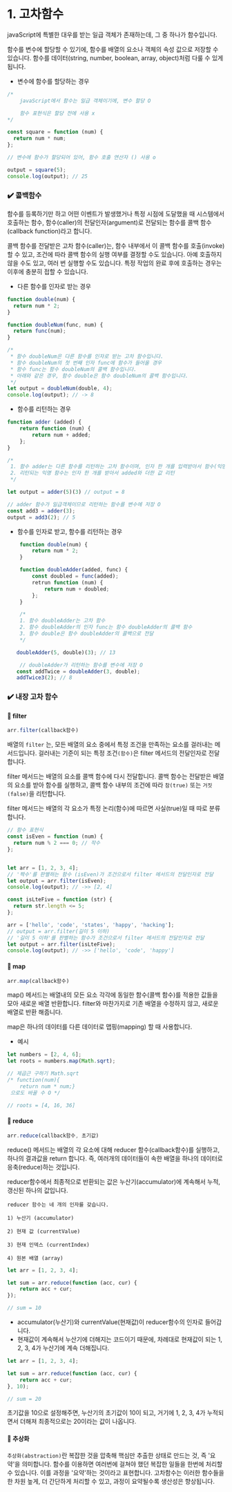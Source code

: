 # 1. 고차함수

javaScript에 특별한 대우를 받는 일급 객체가 존재하는데, 그 중 하나가 함수입니다.

함수를 변수에 할당할 수 있기에, 함수를 배열의 요소나 객체의 속성 값으로 저장할 수 있습니다. 함수를 데이터(string, number, boolean, array, object)처럼 다룰 수 있게 됩니다.

- 변수에 함수를 할당하는 경우

```js
/* 
    javaScript에서 함수는 일급 객체이기에, 변수 할당 O

    함수 표현식은 할당 전에 사용 x
*/

const square = function (num) {
  return num * num;
};

// 변수에 함수가 할당되어 있어, 함수 호출 연산자 () 사용 o

output = square(5);
console.log(output); // 25
```

### ✔️ 콜백함수

함수를 등록하기만 하고 어떤 이벤트가 발생했거나 특정 시점에 도달했을 때 시스템에서 호출하는 함수, 함수(caller)의 전달인자(argument)로 전달되는 함수를 콜백 함수(callback function)라고 합니다.

콜백 함수를 전달받은 고차 함수(caller)는, 함수 내부에서 이 콜백 함수를 호출(invoke)할 수 있고, 조건에 따라 콜백 함수의 실행 여부를 결정할 수도 있습니다. 아예 호출하지 않을 수도 있고, 여러 번 실행할 수도 있습니다. 특정 작업의 완료 후에 호출하는 경우는 이후에 충분히 접할 수 있습니다.

- 다른 함수를 인자로 받는 경우

```js
function double(num) {
  return num * 2;
}

function doubleNum(func, num) {
  return func(num);
}

/*
 * 함수 doubleNum은 다른 함수를 인자로 받는 고차 함수입니다.
 * 함수 doubleNum의 첫 번째 인자 func에 함수가 들어올 경우
 * 함수 func는 함수 doubleNum의 콜백 함수입니다.
 * 아래와 같은 경우, 함수 double은 함수 doubleNum의 콜백 함수입니다.
 */
let output = doubleNum(double, 4);
console.log(output); // -> 8
```

- 함수를 리턴하는 경우

```js
function adder (added) {
    return function (num) {
        return num + added;
    };
}

/*
 1. 함수 adder는 다른 함수를 리턴하는 고차 함수이며, 인자 한 개를 입력받아서 함수(익명 함수)리턴
 2. 리턴되는 익명 함수는 인자 한 개를 받아서 added와 더한 값 리턴
 */

let output = adder(5)(3) // output = 8

// adder 함수가 일급객체이므로 리턴하는 함수를 변수에 저장 O
const add3 = adder(3);
output = add3(2); // 5
```

- 함수를 인자로 받고, 함수를 리턴하는 경우

```js
    function double(num) {
        return num * 2;
    }

    function doubleAdder(added, func) {
        const doubled = func(added);
        retrun function (num) {
            return num + doubled;
        };
    }

    /* 
    1. 함수 doubleAdder는 고차 함수
    2. 함수 doubleAdder의 인자 func는 함수 doubleAdder의 콜백 함수
    3. 함수 double은 함수 doubleAdder의 콜백으로 전달
    */

   doubleAdder(5, double)(3); // 13

    // doubleAdder가 리턴하는 함수를 변수에 저장 O
   const addTwice = doubleAdder(3, double);
   addTwice3(2); // 8
```

### ✔️ 내장 고차 함수

#### 📝 filter

```js
arr.filter(callback함수)
```


배열의 `filter` 는, 모든 배열의 요소 중에서 특정 조건을 만족하는 요소를 걸러내는 메서드입니다. 
걸러내는 기준이 되는 특정 조건`(함수)`은 filter 메서드의 전달인자로 전달합니다.

filter 메서드는 배열의 요소를 콜백 함수에 다시 전달합니다. 콜백 함수는 전달받은 배열의 요소를 받아 함수를 실행하고, 콜백 함수 내부의 조건에 따라 `참(true)` 또는 `거짓(false)`을 리턴합니다.

filter 메서드는 배열의 각 요소가 특정 논리(함수)에 따르면 사실(true)일 때 따로 분류합니다.

```js
// 함수 표현식
const isEven = function (num) {
  return num % 2 === 0; // 작수
};


let arr = [1, 2, 3, 4];
// '짝수'를 판별하는 함수 (isEven)가 조건으로서 filter 메서드의 전달인자로 전달
let output = arr.filter(isEven); 
console.log(output); // ->> [2, 4]

const isLteFive = function (str) {
  return str.length <= 5;
};

arr = ['hello', 'code', 'states', 'happy', 'hacking'];
// output = arr.filter(길이 5 이하)
// '길이 5 이하'를 판별하는 함수가 조건으로서 filter 메서드의 전달인자로 전달
let output = arr.filter(isLteFive);
console.log(output); // ->> ['hello', 'code', 'happy']
```

#### 📝 map

```js
arr.map(callback함수)
```

map() 메서드는 배열내의 모든 요소 각각에 동일한 함수(콜백 함수)를 적용한 값들을 모아 새로운 배열 반환합니다. filter와 마찬가지로 기존 배열을 수정하지 않고, 새로운 배열로 반환 해줍니다.

map은 하나의 데이터를 다른 데이터로 맵핑(mapping) 할 때 사용합니다.

- 예시

```js
let numbers = [2, 4, 6];
let roots = numbers.map(Math.sqrt); 

// 제곱근 구하기 Math.sqrt
/* function(num){ 
    return num * num;} 
 으로도 바꿀 수 O */

// roots = [4, 16, 36]
```

#### 📝 reduce

```js
arr.reduce(callback함수, 초기값)
```

reduce() 메서드는 배열의 각 요소에 대해 reducer 함수(callback함수)를 실행하고, 하나의 결과값을 return 합니다. 즉, 여러개의 데이터들이 속한 배열을 하나의 데이터로 응축(reduce)하는 것입니다.

reducer함수에서 최종적으로 반환되는 값은 누산기(accumulator)에 계속해서 누적, 갱신된 하나의 값입니다.


```
reducer 함수는 네 개의 인자를 갖습니다.

1) 누산기 (accumulator)

2) 현재 값 (currentValue)

3) 현재 인덱스 (currentIndex)

4) 원본 배열 (array)
```

```js
let arr = [1, 2, 3, 4];

let sum = arr.reduce(function (acc, cur) {
  	return acc + cur;
});

// sum = 10
```
- accumulator(누산기)와 currentValue(현재값)이 reducer함수의 인자로 들어갑니다. 
- 현재값이 계속해서 누산기에 더해지는 코드이기 때문에, 차례대로 현재값이 되는 1, 2, 3, 4가 누산기에 계속 더해집니다.

```js
let arr = [1, 2, 3, 4];

let sum = arr.reduce(function (acc, cur) {
  	return acc + cur;
}, 10);

// sum = 20
```

 초기값을 10으로 설정해주면, 누산기의 초기값이 10이 되고, 거기에 1, 2, 3, 4가 누적되면서 더해져 최종적으로는 20이라는 값이 나옵니다.

 #### 📝 추상화

`추상화(abstraction)`란 복잡한 것을 압축해 핵심만 추출한 상태로 만드는 것, 즉 '요약'을 의미합니다. 함수를 이용하면 여러번에 걸쳐야 했던 복잡한 일들을 한번에 처리할 수 있습니다. 이를 과정을 '요약'하는 것이라고 표현합니다. 고차함수는 이러한 함수들을 한 차원 높게, 더 간단하게 처리할 수 있고, 과정이 요약될수록 생산성은 향상됩니다. 
